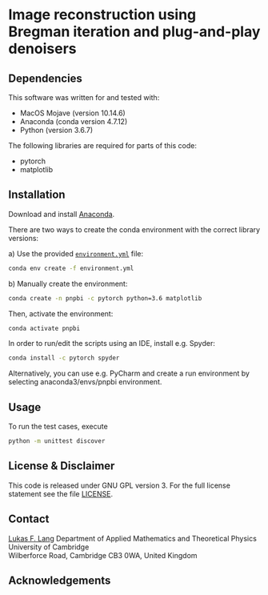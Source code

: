 # Image reconstruction using Bregman iteration and plug-and-play denoisers

## Dependencies

This software was written for and tested with:
- MacOS Mojave (version 10.14.6)
- Anaconda (conda version 4.7.12)
- Python (version 3.6.7)

The following libraries are required for parts of this code:

- pytorch
- matplotlib

## Installation

Download and install [Anaconda](https://anaconda.org/).

There are two ways to create the conda environment with the correct library versions:

a) Use the provided [`environment.yml`](environment.yml) file:

```bash
conda env create -f environment.yml 
```

b) Manually create the environment:

```bash
conda create -n pnpbi -c pytorch python=3.6 matplotlib
```

Then, activate the environment:

```bash
conda activate pnpbi 
```

In order to run/edit the scripts using an IDE, install e.g. Spyder:

```bash
conda install -c pytorch spyder 
```

Alternatively, you can use e.g. PyCharm and create a run environment by selecting anaconda3/envs/pnpbi environment.

## Usage

To run the test cases, execute

```bash
python -m unittest discover 
```

## License & Disclaimer

This code is released under GNU GPL version 3. 
For the full license statement see the file [LICENSE](LICENSE).

## Contact

[Lukas F. Lang](https://lukaslang.github.io) 
Department of Applied Mathematics and Theoretical Physics  
University of Cambridge  
Wilberforce Road, Cambridge CB3 0WA, United Kingdom


## Acknowledgements
